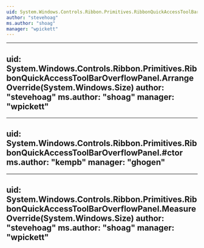 ```yaml
---
uid: System.Windows.Controls.Ribbon.Primitives.RibbonQuickAccessToolBarOverflowPanel
author: "stevehoag"
ms.author: "shoag"
manager: "wpickett"
---
```


---
uid: System.Windows.Controls.Ribbon.Primitives.RibbonQuickAccessToolBarOverflowPanel.ArrangeOverride(System.Windows.Size)
author: "stevehoag"
ms.author: "shoag"
manager: "wpickett"
---

---
uid: System.Windows.Controls.Ribbon.Primitives.RibbonQuickAccessToolBarOverflowPanel.#ctor
ms.author: "kempb"
manager: "ghogen"
---

---
uid: System.Windows.Controls.Ribbon.Primitives.RibbonQuickAccessToolBarOverflowPanel.MeasureOverride(System.Windows.Size)
author: "stevehoag"
ms.author: "shoag"
manager: "wpickett"
---
